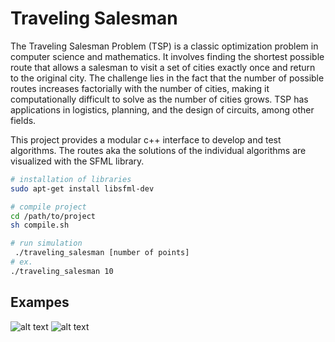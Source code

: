 # Traveling Salesman

The Traveling Salesman Problem (TSP) is a classic optimization problem in computer science and mathematics. It involves finding the shortest possible route that allows a salesman to visit a set of cities exactly once and return to the original city. The challenge lies in the fact that the number of possible routes increases factorially with the number of cities, making it computationally difficult to solve as the number of cities grows. TSP has applications in logistics, planning, and the design of circuits, among other fields.

This project provides a modular c++ interface to develop and test algorithms. The routes aka the solutions of the individual algorithms are visualized with the SFML library. 


```bash
# installation of libraries
sudo apt-get install libsfml-dev
```

```bash
# compile project
cd /path/to/project
sh compile.sh
```

```bash
# run simulation
 ./traveling_salesman [number of points]
# ex.
./traveling_salesman 10
```

## Exampes
![alt text](resources/1.png "1.png")
![alt text](resources/2.png "2.png")
